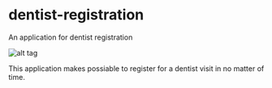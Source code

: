 # dentist-registration
An application for dentist registration

![alt tag](http://phonewe.freeiz.com/registration.png)

This application makes possiable to register for a dentist visit in no matter of time.
